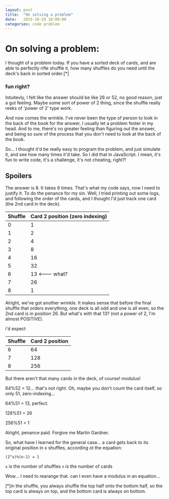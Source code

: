```yaml
---
layout: post
title:  "On solving a problem"
date:   2015-10-29 10:00:00
categories: code problem
---
```



# On solving a problem:

I thought of a problem today. If you have a sorted deck of cards, and are able to perfectly rifle shuffle it, how many shuffles do you need until the deck's back in sorted order.[*]

### fun right? 

Intuitevly, I felt like the answer should be like 26 or 52, no good reason, just a gut feeling. Maybe some sort of power of 2 thing, since the shuffle really reeks of 'power of 2' type work.

And now comes the wrinkle. I've never been the type of person to look in the back of the book for the answer, I usually let a problem fester in my head. And to me, there's no greater feeling than figuring out the answer, and being so sure of the process that you don't need to look at the back of the book.

So... I thought it'd be really easy to program the problem, and just simulate it, and see how many times it'd take. So I did that in JavaScript. I mean, it's fun to write code, it's a challenge, it's not cheating, right?!

## **Spoilers**
The answer is 8. It takes 8 times. That's what my code says, now I need to justify it. To do the penance for my sin. Well, I tried printing out some logs, and following the order of the cards, and I thought I'd just track one card (the 2nd card in the deck).

Shuffle | Card 2 position (zero indexing)
--- | ---
0 | 1
1 | 2
2 | 4
3 | 8
4 | 16
5 | 32
6 | 13 <--- what?
7 | 26
8 | 1

Alright, we've got another wrinkle. It makes sense that before the final shuffle that orders everything, one deck is all odd and one is all even, so the 2nd card is in position 26. But what's with that 13? (not a power of 2, I'm almost POSITIVE).

i'd expect

Shuffle | Card 2 position
--- | ---
6 | 64
7 | 128
8 | 256

But there aren't that many cards in the deck, of course! modulus!

64%52 = 12... that's not right. Oh, maybe you don't count the card itself, so only 51, zero-indexing... 

64%51 = 13, perfect.

128%51 = 26

256%51 = 1

Alright, penance paid. Forgive me Martin Gardner.

So, what have I learned for the general case... a card gets back to its original position in x shuffles, according ot the equation:

`(2^x)%(n-1) = 1`

`x` is the number of shuffles
`n` is the number of cards 

Wow... I need to rearange that. can I even have a modulus in an equation...


[*]in the shuffle, you always shuffle the top half onto the bottom half, so the top card is always on top, and the bottom card is always on bottom.